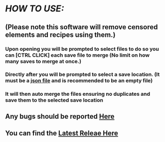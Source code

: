 # *HOW TO USE:*
##  (**Please note this software will remove censored elements and recipes using them.**)

### Upon opening you will be prompted to select files to do so you can [CTRL CLICK] each save file to merge (No limit on how many saves to merge at once.)
### Directly after you will be prompted to select a save location. (It must be a [json file](https://en.wikipedia.org/wiki/JSON) and is recommended to be an empty file)
### It will then auto merge the files ensuring no duplicates and save them to the selected save location

## Any bugs should be reported [Here](https://github.com/Nch0001/recipe-merger/issues/new)
## You can find the [Latest Releae Here](https://github.com/Nch0001/recipe-merger/releases/tag/InfSaveMerger)

